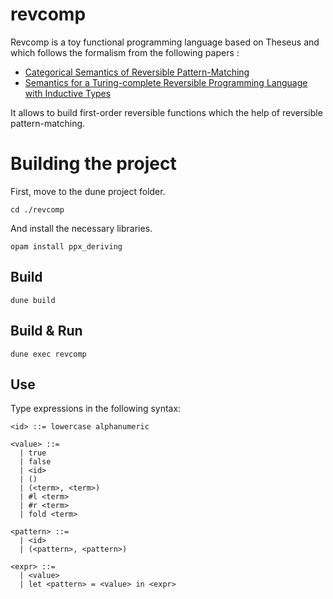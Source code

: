 # revcomp

Revcomp is a toy functional programming language based on Theseus and
which follows the formalism from the following papers : 

- [Categorical Semantics of Reversible Pattern-Matching](https://arxiv.org/abs/2109.05837)
- [Semantics for a Turing-complete Reversible Programming Language with Inductive Types](https://arxiv.org/abs/2309.12151)

It allows to build first-order reversible functions which the help of
reversible pattern-matching.

# Building the project

First, move to the dune project folder.

```
cd ./revcomp
```

And install the necessary libraries.

```
opam install ppx_deriving
```

## Build

```
dune build
```

## Build & Run

```
dune exec revcomp
```

## Use

Type expressions <expr> in the following syntax:

```
<id> ::= lowercase alphanumeric

<value> ::=
  | true
  | false
  | <id>
  | ()
  | (<term>, <term>)
  | #l <term>
  | #r <term>
  | fold <term>

<pattern> ::=
  | <id>
  | (<pattern>, <pattern>)

<expr> ::=
  | <value>
  | let <pattern> = <value> in <expr>
```
